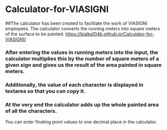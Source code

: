 # Calculator-for-VIASIGNI

##The calculator has been created to facilitate the work of VIASIGNI employees. The calculator converts the running meters into square meters of the surface to be painted.
https://bialka104b.github.io/Calculator-for-VIASIGNI/

### After entering the values in running meters into the input, the calculator multiplies this by the number of square meters of a given sign and gives us the result of the area painted in square meters.

### Additionally, the value of each character is displayed in textarea so that you can copy it.

### At the very end the calculator adds up the whole painted area of all the characters.

You can enter floating point values to one decimal place in the calculator.
